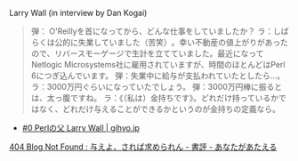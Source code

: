 
Larry Wall (in interview by Dan Kogai)
>  弾： O'Reillyを首になってから、どんな仕事をしていましたか？
>  ラ：しばらくは公的に失業していました（苦笑⁠）⁠。幸い不動産の値上がりがあったので、リバースモーゲージで生計を立てていました。最近になってNetlogic Microsystems社に雇用されていますが、時間のほとんどはPerl 6につぎ込んでいます。
>  弾：失業中に給与が支払われていたとしたら…。
>  ラ：3000万円ぐらいになっていたでしょう。
>  弾：3000万円棒に振るとは、太っ腹ですね。
>  ラ：《（私は）金持ちです》。どれだけ持っているかではなく、どれだけ与えることができるかというのが金持ちの定義なら。
- [#0 Perlの父 Larry Wall | gihyo.jp](https://gihyo.jp/dev/serial/01/alpha-geek/0000)

[404 Blog Not Found : 与えよ、されば求められん - 書評 - あなたがあたえる](https://dankogai.livedoor.blog/archives/51078135.html)
